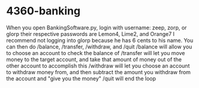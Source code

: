 # 4360-banking
When you open BankingSoftware.py, login with username:
zeep, zorp, or glorp
their respective passwords are Lemon4, Lime2, and Orange7
I recommend not logging into glorp because he has 6 cents to his name.
You can then do /balance, /transfer, /withdraw, and /quit
/balance will allow you to choose an account to check the balance of
/transfer will let you move money to the target account, and take that amount of money out of the other account to accomplish this
/withdraw will let you choose an account to withdraw money from, and then subtract the amount you withdraw from the account and "give you the money"
/quit will end the loop
